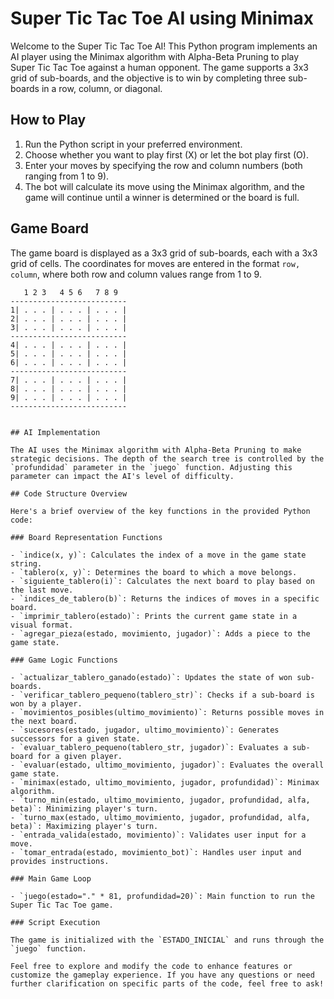 # Super Tic Tac Toe AI using Minimax

Welcome to the Super Tic Tac Toe AI! This Python program implements an AI player using the Minimax algorithm with Alpha-Beta Pruning to play Super Tic Tac Toe against a human opponent. The game supports a 3x3 grid of sub-boards, and the objective is to win by completing three sub-boards in a row, column, or diagonal.

## How to Play

1. Run the Python script in your preferred environment.
2. Choose whether you want to play first (X) or let the bot play first (O).
3. Enter your moves by specifying the row and column numbers (both ranging from 1 to 9).
4. The bot will calculate its move using the Minimax algorithm, and the game will continue until a winner is determined or the board is full.

## Game Board

The game board is displayed as a 3x3 grid of sub-boards, each with a 3x3 grid of cells. The coordinates for moves are entered in the format `row, column`, where both row and column values range from 1 to 9.

```plaintext
   1 2 3   4 5 6   7 8 9
--------------------------
1| . . . | . . . | . . . |
2| . . . | . . . | . . . |
3| . . . | . . . | . . . |
--------------------------
4| . . . | . . . | . . . |
5| . . . | . . . | . . . |
6| . . . | . . . | . . . |
--------------------------
7| . . . | . . . | . . . |
8| . . . | . . . | . . . |
9| . . . | . . . | . . . |
--------------------------


## AI Implementation

The AI uses the Minimax algorithm with Alpha-Beta Pruning to make strategic decisions. The depth of the search tree is controlled by the `profundidad` parameter in the `juego` function. Adjusting this parameter can impact the AI's level of difficulty.

## Code Structure Overview

Here's a brief overview of the key functions in the provided Python code:

### Board Representation Functions

- `indice(x, y)`: Calculates the index of a move in the game state string.
- `tablero(x, y)`: Determines the board to which a move belongs.
- `siguiente_tablero(i)`: Calculates the next board to play based on the last move.
- `indices_de_tablero(b)`: Returns the indices of moves in a specific board.
- `imprimir_tablero(estado)`: Prints the current game state in a visual format.
- `agregar_pieza(estado, movimiento, jugador)`: Adds a piece to the game state.

### Game Logic Functions

- `actualizar_tablero_ganado(estado)`: Updates the state of won sub-boards.
- `verificar_tablero_pequeno(tablero_str)`: Checks if a sub-board is won by a player.
- `movimientos_posibles(ultimo_movimiento)`: Returns possible moves in the next board.
- `sucesores(estado, jugador, ultimo_movimiento)`: Generates successors for a given state.
- `evaluar_tablero_pequeno(tablero_str, jugador)`: Evaluates a sub-board for a given player.
- `evaluar(estado, ultimo_movimiento, jugador)`: Evaluates the overall game state.
- `minimax(estado, ultimo_movimiento, jugador, profundidad)`: Minimax algorithm.
- `turno_min(estado, ultimo_movimiento, jugador, profundidad, alfa, beta)`: Minimizing player's turn.
- `turno_max(estado, ultimo_movimiento, jugador, profundidad, alfa, beta)`: Maximizing player's turn.
- `entrada_valida(estado, movimiento)`: Validates user input for a move.
- `tomar_entrada(estado, movimiento_bot)`: Handles user input and provides instructions.

### Main Game Loop

- `juego(estado="." * 81, profundidad=20)`: Main function to run the Super Tic Tac Toe game.

### Script Execution

The game is initialized with the `ESTADO_INICIAL` and runs through the `juego` function.

Feel free to explore and modify the code to enhance features or customize the gameplay experience. If you have any questions or need further clarification on specific parts of the code, feel free to ask!
